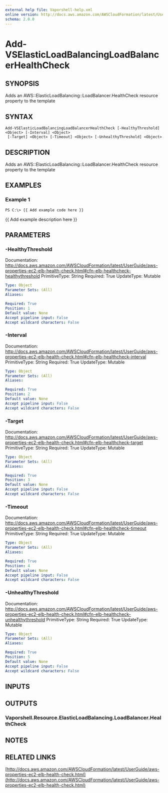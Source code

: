 ```yaml
---
external help file: Vaporshell-help.xml
online version: http://docs.aws.amazon.com/AWSCloudFormation/latest/UserGuide/aws-properties-ec2-elb-health-check.html
schema: 2.0.0
---
```


# Add-VSElasticLoadBalancingLoadBalancerHealthCheck

## SYNOPSIS
Adds an AWS::ElasticLoadBalancing::LoadBalancer.HealthCheck resource property to the template

## SYNTAX

```
Add-VSElasticLoadBalancingLoadBalancerHealthCheck [-HealthyThreshold] <Object> [-Interval] <Object>
 [-Target] <Object> [-Timeout] <Object> [-UnhealthyThreshold] <Object>
```

## DESCRIPTION
Adds an AWS::ElasticLoadBalancing::LoadBalancer.HealthCheck resource property to the template

## EXAMPLES

### Example 1
```
PS C:\> {{ Add example code here }}
```

{{ Add example description here }}

## PARAMETERS

### -HealthyThreshold
Documentation: http://docs.aws.amazon.com/AWSCloudFormation/latest/UserGuide/aws-properties-ec2-elb-health-check.html#cfn-elb-healthcheck-healthythreshold
PrimitiveType: String
Required: True
UpdateType: Mutable

```yaml
Type: Object
Parameter Sets: (All)
Aliases: 

Required: True
Position: 1
Default value: None
Accept pipeline input: False
Accept wildcard characters: False
```

### -Interval
Documentation: http://docs.aws.amazon.com/AWSCloudFormation/latest/UserGuide/aws-properties-ec2-elb-health-check.html#cfn-elb-healthcheck-interval
PrimitiveType: String
Required: True
UpdateType: Mutable

```yaml
Type: Object
Parameter Sets: (All)
Aliases: 

Required: True
Position: 2
Default value: None
Accept pipeline input: False
Accept wildcard characters: False
```

### -Target
Documentation: http://docs.aws.amazon.com/AWSCloudFormation/latest/UserGuide/aws-properties-ec2-elb-health-check.html#cfn-elb-healthcheck-target
PrimitiveType: String
Required: True
UpdateType: Mutable

```yaml
Type: Object
Parameter Sets: (All)
Aliases: 

Required: True
Position: 3
Default value: None
Accept pipeline input: False
Accept wildcard characters: False
```

### -Timeout
Documentation: http://docs.aws.amazon.com/AWSCloudFormation/latest/UserGuide/aws-properties-ec2-elb-health-check.html#cfn-elb-healthcheck-timeout
PrimitiveType: String
Required: True
UpdateType: Mutable

```yaml
Type: Object
Parameter Sets: (All)
Aliases: 

Required: True
Position: 4
Default value: None
Accept pipeline input: False
Accept wildcard characters: False
```

### -UnhealthyThreshold
Documentation: http://docs.aws.amazon.com/AWSCloudFormation/latest/UserGuide/aws-properties-ec2-elb-health-check.html#cfn-elb-healthcheck-unhealthythreshold
PrimitiveType: String
Required: True
UpdateType: Mutable

```yaml
Type: Object
Parameter Sets: (All)
Aliases: 

Required: True
Position: 5
Default value: None
Accept pipeline input: False
Accept wildcard characters: False
```

## INPUTS

## OUTPUTS

### Vaporshell.Resource.ElasticLoadBalancing.LoadBalancer.HealthCheck

## NOTES

## RELATED LINKS

[http://docs.aws.amazon.com/AWSCloudFormation/latest/UserGuide/aws-properties-ec2-elb-health-check.html](http://docs.aws.amazon.com/AWSCloudFormation/latest/UserGuide/aws-properties-ec2-elb-health-check.html)


